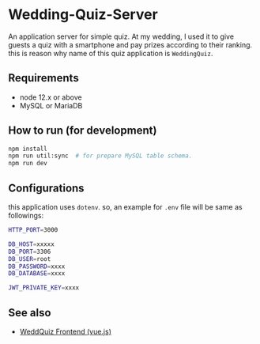 # Wedding-Quiz-Server
An application server for simple quiz. At my wedding, I used it to give guests a quiz with a smartphone and pay prizes according to their ranking. this is reason why name of this quiz application is `WeddingQuiz`.

## Requirements
- node 12.x or above
- MySQL or MariaDB

## How to run (for development)
```bash
npm install
npm run util:sync  # for prepare MySQL table schema.
npm run dev
```

## Configurations
this application uses `dotenv`. so, an example for `.env` file will be same as followings:

```bash
HTTP_PORT=3000

DB_HOST=xxxxx
DB_PORT=3306
DB_USER=root
DB_PASSWORD=xxxx
DB_DATABASE=xxxx

JWT_PRIVATE_KEY=xxxx
```

## See also
- [WeddQuiz Frontend (vue.js)](https://github.com/JayJayDee/Wedding-Quiz-Frontend)